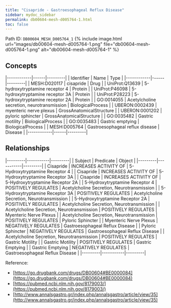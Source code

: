 ```yaml
---
title: "Cisapride - Gastroesophageal Reflux Disease"
sidebar: mydoc_sidebar
permalink: db00604-mesh-d005764-1.html
toc: false 
---
```



Path ID: `DB00604_MESH_D005764_1`
{% include image.html url="images/db00604-mesh-d005764-1.png" file="db00604-mesh-d005764-1.png" alt="db00604-mesh-d005764-1" %}

## Concepts

|------------|------|---------|
| Identifier | Name | Type    |
|------------|------|---------|
| MESH:D020117 | cisapride | Drug |
| UniProt:Q13639 | 5-hydroxytryptamine receptor 4 | Protein |
| UniProt:P46098 | 5-hydroxytryptamine receptor 3A | Protein |
| UniProt:P28223 | 5-hydroxytryptamine receptor 2A | Protein |
| GO:0014055 | Acetylcholine secretion, neurotransmission | BiologicalProcess |
| UBERON:0002439 | myenteric nerve plexus | GrossAnatomicalStructure |
| UBERON:0001202 | pyloric sphincter | GrossAnatomicalStructure |
| GO:0035482 | Gastric motility | BiologicalProcess |
| GO:0035483 | Gastric emptying | BiologicalProcess |
| MESH:D005764 | Gastroesophageal reflux disease | Disease |
|------------|------|---------|

## Relationships

|---------|-----------|---------|
| Subject | Predicate | Object  |
|---------|-----------|---------|
| Cisapride | INCREASES ACTIVITY OF | 5-Hydroxytryptamine Receptor 4 |
| Cisapride | INCREASES ACTIVITY OF | 5-Hydroxytryptamine Receptor 3A |
| Cisapride | INCREASES ACTIVITY OF | 5-Hydroxytryptamine Receptor 2A |
| 5-Hydroxytryptamine Receptor 4 | POSITIVELY REGULATES | Acetylcholine Secretion, Neurotransmission |
| 5-Hydroxytryptamine Receptor 3A | POSITIVELY REGULATES | Acetylcholine Secretion, Neurotransmission |
| 5-Hydroxytryptamine Receptor 2A | POSITIVELY REGULATES | Acetylcholine Secretion, Neurotransmission |
| Acetylcholine Secretion, Neurotransmission | POSITIVELY REGULATES | Myenteric Nerve Plexus |
| Acetylcholine Secretion, Neurotransmission | POSITIVELY REGULATES | Pyloric Sphincter |
| Myenteric Nerve Plexus | NEGATIVELY REGULATES | Gastroesophageal Reflux Disease |
| Pyloric Sphincter | NEGATIVELY REGULATES | Gastroesophageal Reflux Disease |
| Acetylcholine Secretion, Neurotransmission | POSITIVELY REGULATES | Gastric Motility |
| Gastric Motility | POSITIVELY REGULATES | Gastric Emptying |
| Gastric Emptying | NEGATIVELY REGULATES | Gastroesophageal Reflux Disease |
|---------|-----------|---------|

Reference: 
  - [https://go.drugbank.com/drugs/DB00604#BE0000084](https://go.drugbank.com/drugs/DB00604#BE0000084)
  - [https://pubmed.ncbi.nlm.nih.gov/8179003/](https://pubmed.ncbi.nlm.nih.gov/8179003/)
  - [http://www.annalsgastro.gr/index.php/annalsgastro/article/view/35](http://www.annalsgastro.gr/index.php/annalsgastro/article/view/35)
